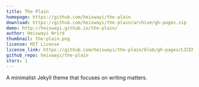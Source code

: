 ```yaml
---
title: The Plain
homepage: https://github.com/heiswayi/the-plain
download: https://github.com/heiswayi/the-plain/archive/gh-pages.zip
demo: http://heiswayi.github.io/the-plain/
author: Heiswayi Nrird
thumbnail: the-plain.png
license: MIT License
license_link: https://github.com/heiswayi/the-plain/blob/gh-pages/LICENSE
github_repo: heiswayi/the-plain
stars: 1
---
```


A minimalist Jekyll theme that focuses on writing matters.
